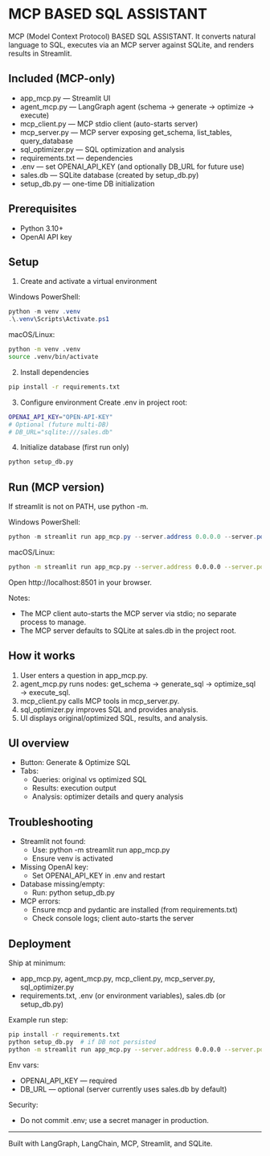 # MCP BASED SQL ASSISTANT
MCP (Model Context Protocol) BASED SQL ASSISTANT. It converts natural language to SQL, executes via an MCP server against SQLite, and renders results in Streamlit.

## Included (MCP-only)
- app_mcp.py — Streamlit UI
- agent_mcp.py — LangGraph agent (schema → generate → optimize → execute)
- mcp_client.py — MCP stdio client (auto-starts server)
- mcp_server.py — MCP server exposing get_schema, list_tables, query_database
- sql_optimizer.py — SQL optimization and analysis
- requirements.txt — dependencies
- .env — set OPENAI_API_KEY (and optionally DB_URL for future use)
- sales.db — SQLite database (created by setup_db.py)
- setup_db.py — one-time DB initialization

## Prerequisites
- Python 3.10+
- OpenAI API key

## Setup
1) Create and activate a virtual environment

Windows PowerShell:
```powershell
python -m venv .venv
.\.venv\Scripts\Activate.ps1
```
macOS/Linux:
```bash
python -m venv .venv
source .venv/bin/activate
```

2) Install dependencies
```bash
pip install -r requirements.txt
```

3) Configure environment
Create .env in project root:
```bash
OPENAI_API_KEY="OPEN-API-KEY"
# Optional (future multi-DB)
# DB_URL="sqlite:///sales.db"
```

4) Initialize database (first run only)
```bash
python setup_db.py
```

## Run (MCP version)
If streamlit is not on PATH, use python -m.

Windows PowerShell:
```powershell
python -m streamlit run app_mcp.py --server.address 0.0.0.0 --server.port 8501
```
macOS/Linux:
```bash
python -m streamlit run app_mcp.py --server.address 0.0.0.0 --server.port 8501
```
Open http://localhost:8501 in your browser.

Notes:
- The MCP client auto-starts the MCP server via stdio; no separate process to manage.
- The MCP server defaults to SQLite at sales.db in the project root.

## How it works
1) User enters a question in app_mcp.py.
2) agent_mcp.py runs nodes: get_schema → generate_sql → optimize_sql → execute_sql.
3) mcp_client.py calls MCP tools in mcp_server.py.
4) sql_optimizer.py improves SQL and provides analysis.
5) UI displays original/optimized SQL, results, and analysis.

## UI overview
- Button: Generate & Optimize SQL
- Tabs:
  - Queries: original vs optimized SQL
  - Results: execution output
  - Analysis: optimizer details and query analysis

## Troubleshooting
- Streamlit not found:
  - Use: python -m streamlit run app_mcp.py
  - Ensure venv is activated
- Missing OpenAI key:
  - Set OPENAI_API_KEY in .env and restart
- Database missing/empty:
  - Run: python setup_db.py
- MCP errors:
  - Ensure mcp and pydantic are installed (from requirements.txt)
  - Check console logs; client auto-starts the server

## Deployment
Ship at minimum:
- app_mcp.py, agent_mcp.py, mcp_client.py, mcp_server.py, sql_optimizer.py
- requirements.txt, .env (or environment variables), sales.db (or setup_db.py)

Example run step:
```bash
pip install -r requirements.txt
python setup_db.py  # if DB not persisted
python -m streamlit run app_mcp.py --server.address 0.0.0.0 --server.port 8501
```

Env vars:
- OPENAI_API_KEY — required
- DB_URL — optional (server currently uses sales.db by default)

Security:
- Do not commit .env; use a secret manager in production.

---
Built with LangGraph, LangChain, MCP, Streamlit, and SQLite.
